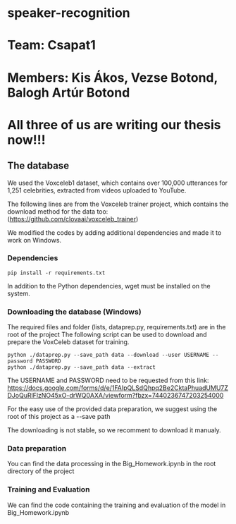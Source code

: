 # speaker-recognition

# Team: Csapat1
# Members: Kis Ákos, Vezse Botond, Balogh Artúr Botond


# All three of us are writing our thesis now!!!


## The database
We used the Voxceleb1 dataset, which contains over 100,000 utterances for 1,251 celebrities, extracted from videos uploaded to YouTube.

The following lines are from the Voxceleb trainer project, which contains the download method for the data too:
(https://github.com/clovaai/voxceleb_trainer)

We modified the codes by adding additional dependencies and made it to work on Windows.

### Dependencies
```
pip install -r requirements.txt
```
In addition to the Python dependencies, wget must be installed on the system.

### Downloading the database (Windows)

The required files and folder (lists, dataprep.py, requirements.txt) are in the root of the project
The following script can be used to download and prepare the VoxCeleb dataset for training.

```
python ./dataprep.py --save_path data --download --user USERNAME --password PASSWORD 
python ./dataprep.py --save_path data --extract
```
The USERNAME and PASSWORD need to be requested from this link: https://docs.google.com/forms/d/e/1FAIpQLSdQhpq2Be2CktaPhuadUMU7ZDJoQuRlFlzNO45xO-drWQ0AXA/viewform?fbzx=7440236747203254000

For the easy use of the provided data preparation, we suggest using the root of this project as a --save path

The downloading is not stable, so we recomment to download it manualy.

### Data preparation 

You can find the data processing in the Big_Homework.ipynb in the root directory of the project

### Training and Evaluation

We can find the code containing the training and evaluation of the model in Big_Homework.ipynb
